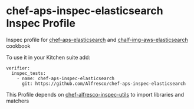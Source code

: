 # chef-aps-inspec-elasticsearch Inspec Profile

Inspec profile for [chef-aps-elasticsearch](https://github.com/Alfresco/chef-aps-elasticsearch) and [chalf-img-aws-elasticsearch](https://github.com/Alfresco/chalf-img-aws-elasticsearch/) cookbook

To use it in your Kitchen suite add:

```
verifier:
  inspec_tests:
    - name: chef-aps-inspec-elasticsearch
      git: https://github.com/Alfresco/chef-aps-inspec-elasticsearch
```

This Profile depends on [chef-alfresco-inspec-utils](https://github.com/Alfresco/chef-alfresco-inspec-utils) to import libraries and matchers
